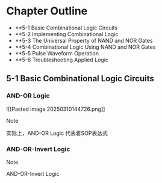 
# Chapter Outline 
- **5-1  Basic Combinational Logic Circuits
- **5-2  Implementing Combinational Logic 
- **5-3  The Universal Property of NAND and NOR Gates
- **5-4  Combinational Logic Using NAND and NOR Gates
- **5-5  Pulse Waveform Operation 
- **5-6  Troubleshooting Applied Logic


## 5-1 Basic Combinational Logic Circuits

### AND-OR Logic 
![[Pasted image 20250310144726.png]]



> [!note]
> 实际上，AND-OR Logic 代表着SOP表达式

### AND-OR-Invert Logic

> [!note] 
> AND-OR-Invert Logic 


